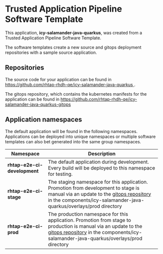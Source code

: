 # Trusted Application Pipeline Software Template

This application, **icy-salamander-java-quarkus**, was created from a Trusted Application Pipeline Software Template.

The software templates create a new source and gitops deployment repositories with a sample source application. 

## Repositories

The source code for your application can be found in [https://github.com/rhtap-rhdh-qe/icy-salamander-java-quarkus ](https://github.com/rhtap-rhdh-qe/icy-salamander-java-quarkus ).
 
The gitops repository, which contains the kubernetes manifests for the application can be found in 
[https://github.com/rhtap-rhdh-qe/icy-salamander-java-quarkus-gitops ](https://github.com/rhtap-rhdh-qe/icy-salamander-java-quarkus-gitops ) 

## Application namespaces 

The default application will be found in the following namespaces. Applications can be deployed into unique namespaces or multiple software templates can also bet generated into the same group namespaces.  

|  Namespace   |  Description   |  
| -------- | -------- |   
| **rhtap-e2e-ci-development** | The default application during development. Every build will be deployed to this namespace for testing. | 
| **rhtap-e2e-ci-stage** | The staging namespace for this application. Promotion from development to stage is manual via an update to the [gitops repository](https://github.com/rhtap-rhdh-qe/icy-salamander-java-quarkus-gitops ) in the components/icy-salamander-java-quarkus/overlays/prod directory |  
| **rhtap-e2e-ci-prod** | The production namespace for this application. Promotion from stage to production is manual via an update to the [gitops repository](https://github.com/rhtap-rhdh-qe/icy-salamander-java-quarkus-gitops ) in the components/icy-salamander-java-quarkus/overlays/prod directory | 